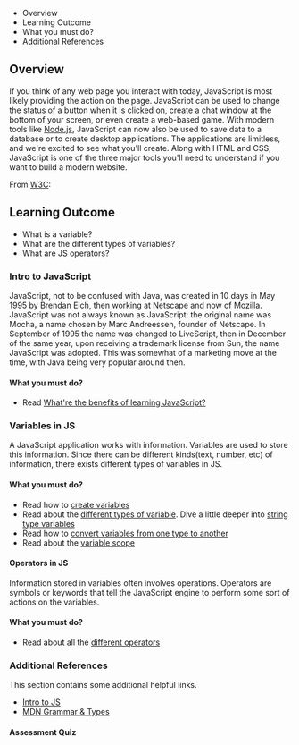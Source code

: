- Overview
- Learning Outcome
- What you must do?
- Additional References

## Overview

If you think of any web page you interact with today, JavaScript is most likely providing the action on the page. JavaScript can be used to change the status of a button when it is clicked on, create a chat window at the bottom of your screen, or even create a web-based game. With modern tools like [Node.js](https://nodejs.org/), JavaScript can now also be used to save data to a database or to create desktop applications. The applications are limitless, and we're excited to see what you'll create. Along with HTML and CSS, JavaScript is one of the three major tools you'll need to understand if you want to build a modern website.

From  [W3C](https://www.w3.org/community/webed/wiki/A_Short_History_of_JavaScript):

## Learning Outcome

- What is a variable?
- What are the different types of variables?
- What are JS operators?  


### Intro to JavaScript

JavaScript, not to be confused with Java, was created in 10 days in May 1995 by Brendan Eich, then working at Netscape and now of Mozilla. JavaScript was not always known as JavaScript: the original name was Mocha, a name chosen by Marc Andreessen, founder of Netscape. In September of 1995 the name was changed to LiveScript, then in December of the same year, upon receiving a trademark license from Sun, the name JavaScript was adopted. This was somewhat of a marketing move at the time, with Java being very popular around then.

#### What you must do?

- Read [What're the benefits of learning JavaScript?](https://boostlog.io/@sonuton/what-are-the-benefits-of-learning-javascript-5a87b3669837780090b3e833)

### Variables in JS

A JavaScript application works with information. Variables are used to store this information. Since there can be different kinds(text, number, etc) of information, there exists different types of variables in JS.

#### What you must do?

- Read how to [create variables](https://javascript.info/variables)
- Read about the [different types of variable](https://javascript.info/types). Dive a little deeper into [string type variables](https://javascript.info/string) 
- Read how to [convert variables from one type to another](https://javascript.info/type-conversions)
- Read about the [variable scope](http://javascriptissexy.com/javascript-variable-scope-and-hoisting-explained/)

#### Operators in JS

Information stored in variables often involves operations. Operators are symbols or keywords that tell the JavaScript engine to perform some sort of actions on the variables.

#### What you must do?

- Read about all the [different operators](https://www.tutorialrepublic.com/javascript-tutorial/javascript-operators.php)


### Additional References

This section contains some additional helpful links. 

- [Intro to JS](https://javascript.info/intro)
- [MDN Grammar & Types](https://developer.mozilla.org/en-US/docs/Web/JavaScript/Guide/Grammar_and_Types)


#### Assessment Quiz
